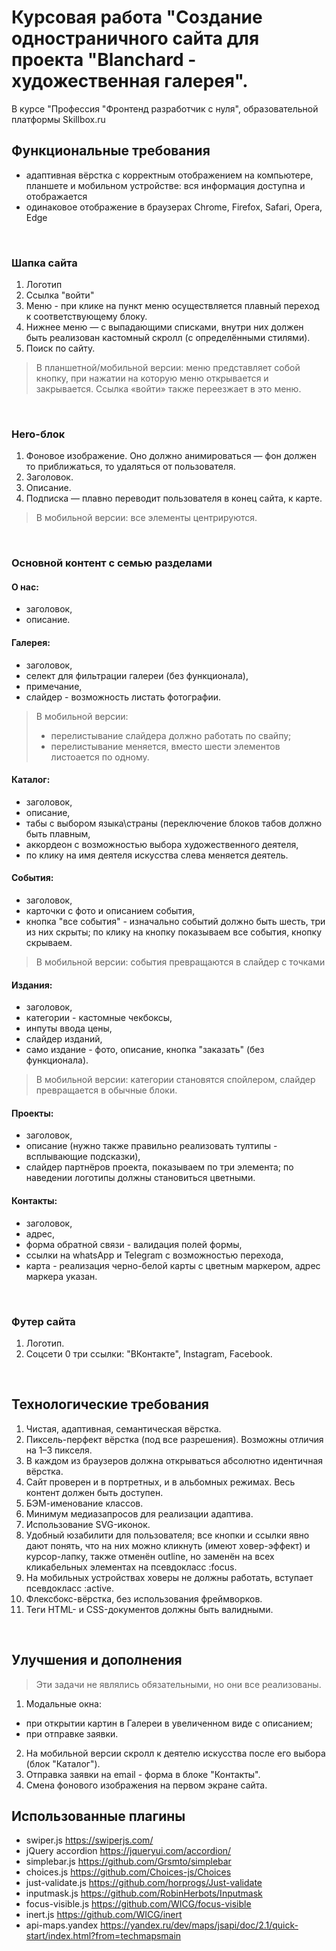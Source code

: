 # Курсовая работа "Создание одностраничного сайта для проекта "Blanchard - художественная галерея".

В курсе "Профессия "Фронтенд разработчик с нуля", образовательной платформы Skillbox.ru

## Функциональные требования
* адаптивная вёрстка с корректным отображением на компьютере, планшете и мобильном устройстве: вся информация доступна и отображается
* одинаковое отображение в браузерах Chrome, Firefox, Safari, Opera, Edge

<br/>

### Шапка сайта
1. Логотип
2. Ссылка "войти"
3. Меню - при клике на пункт меню осуществляется плавный переход к
соответствующему блоку.
4. Нижнее меню — с выпадающими списками, внутри них должен быть реализован кастомный скролл (с определёнными стилями).
5. Поиск по сайту.

> В планшетной/мобильной версии:  меню представляет собой кнопку, при нажатии на которую меню открывается и закрывается. Ссылка «войти» также переезжает в это меню.

<br/>

### Hero-блок
1. Фоновое изображение. Оно должно анимироваться — фон должен то приближаться,
то удаляться от пользователя.
2. Заголовок.
3. Описание.
4. Подписка — плавно переводит пользователя в конец сайта, к карте.

> В мобильной версии: все элементы центрируются.

<br/>

### Основной контент с семью разделами
#### О нас:
* заголовок,
* описание.
#### Галерея:
* заголовок,
* селект для фильтрации галереи (без функционала),
* примечание,
* слайдер - возможность листать фотографии.

> В мобильной версии:
>  * перелистывание слайдера должно работать по свайпу;
>  * перелистывание меняется, вместо шести элементов листоается по одному.

#### Каталог:
* заголовок,
* описание,
* табы с выбором языка\страны (переключение блоков табов должно быть плавным,
* аккордеон с возможностью выбора художественного деятеля,
* по клику на имя деятеля искусства слева меняется деятель.
#### События:
* заголовок,
* карточки с фото и описанием события,
* кнопка "все события" - изначально событий должно быть шесть, три из них скрыты; по клику на кнопку показываем все события, кнопку скрываем.

> В мобильной версии: события превращаются в слайдер с точками

#### Издания:
* заголовок,
* категории - кастомные чекбоксы,
* инпуты ввода цены,
* слайдер изданий,
* само издание - фото, описание, кнопка "заказать" (без функционала).

> В мобильной версии: категории становятся спойлером, слайдер превращается в обычные блоки.
#### Проекты:
* заголовок,
* описание (нужно также правильно реализовать тултипы - всплывающие подсказки),
* слайдер партнёров проекта, показываем по три элемента; по наведении логотипы должны становиться цветными.
#### Контакты:
* заголовок,
* адрес,
* форма обратной связи - валидация полей формы,
* ссылки на whatsApp и Telegram с возможностью перехода,
* карта - реализация черно-белой карты с цветным маркером, адрес маркера указан.

<br/>

### Футер сайта

1. Логотип.
2. Соцсети 0 три ссылки: "ВКонтакте", Instagram, Facebook.

<br/>

## Технологические требования

1. Чистая, адаптивная, семантическая вёрстка.
2. Пиксель-перфект вёрстка (под все разрешения). Возможны отличия на 1–3 пикселя.
3. В каждом из браузеров должна открываться абсолютно идентичная вёрстка.
4. Сайт проверен и в портретных, и в альбомных режимах. Весь контент должен быть доступен.
5. БЭМ-именование классов.
6. Минимум медиазапросов для реализации адаптива.
7. Использование SVG-иконок.
8. Удобный юзабилити для пользователя; все кнопки и ссылки явно дают понять, что на них можно кликнуть (имеют ховер-эффект) и курсор-лапку, также отменён outline, но заменён на всех кликабельных элементах на
псевдокласс :focus.
9. На мобильных устройствах ховеры не должны работать, вступает псевдокласс :active.
10. Флексбокс-вёрстка, без использования фреймворков.
11. Теги HTML- и CSS-документов должны быть валидными.

<br/>

## Улучшения и дополнения
>Эти задачи не являлись обязательными, но они все реализованы.

1. Модальные окна:
  - при открытии картин в Галереи в увеличенном виде с описанием;
  - при отправке заявки.
2. На мобильной версии скролл к деятелю искусства после его выбора (блок "Каталог").
3. Отправка заявки на email - форма в блоке "Контакты".
4. Смена фонового изображения на первом экране сайта.

## Использованные плагины
- swiper.js <https://swiperjs.com/>
- jQuery accordion <https://jqueryui.com/accordion/>
- simplebar.js <https://github.com/Grsmto/simplebar>
- choices.js <https://github.com/Choices-js/Choices>
- just-validate.js <https://github.com/horprogs/Just-validate>
- inputmask.js <https://github.com/RobinHerbots/Inputmask>
- focus-visible.js <https://github.com/WICG/focus-visible>
- inert.js <https://github.com/WICG/inert>
- api-maps.yandex <https://yandex.ru/dev/maps/jsapi/doc/2.1/quick-start/index.html?from=techmapsmain>
